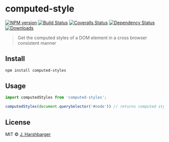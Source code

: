 # computed-style

[![NPM version][npm-image]][npm-url]
[![Build Status][travis-image]][travis-url]
[![Coveralls Status][coveralls-image]][coveralls-url]
[![Dependency Status][depstat-image]][depstat-url]
[![Downloads][download-badge]][npm-url]

> Get the computed styles of a DOM element in a cross browser consistent manner

## Install

```sh
npm install computed-styles
```

## Usage

```js
import computedStyles from 'computed-styles';

computedStyles(document.querySelector('#node')) // returns computed styles as an object
```

## License

MIT © [J. Harshbarger](http://github.com/Hypercubed)

[npm-url]: https://npmjs.org/package/computed-styles
[npm-image]: https://img.shields.io/npm/v/computed-style.svg?style=flat-square

[travis-url]: https://travis-ci.org/Hypercubed/computed-styles
[travis-image]: https://img.shields.io/travis/Hypercubed/computed-style.svg?style=flat-square

[coveralls-url]: https://coveralls.io/r/Hypercubed/computed-styles
[coveralls-image]: https://img.shields.io/coveralls/Hypercubed/computed-style.svg?style=flat-square

[depstat-url]: https://david-dm.org/Hypercubed/computed-styles
[depstat-image]: https://david-dm.org/Hypercubed/computed-style.svg?style=flat-square

[download-badge]: http://img.shields.io/npm/dm/computed-style.svg?style=flat-square
